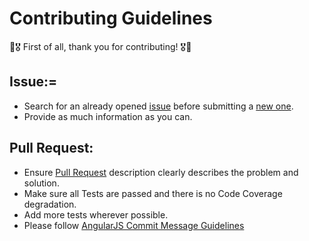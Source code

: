 # Contributing Guidelines

:confetti_ball::medal_military: First of all, thank you for contributing! :medal_military::confetti_ball:

## Issue:=

- Search for an already opened [issue](https://github.com/ReasonSoftware/action-github-deployment/issues) before submitting a [new one](https://github.com/ReasonSoftware/action-github-deployment/issues/new/choose).
- Provide as much information as you can.

## Pull Request:

- Ensure [Pull Request](https://github.com/ReasonSoftware/action-github-deployment/pulls) description clearly describes the problem and solution.
- Make sure all Tests are passed and there is no Code Coverage degradation.
- Add more tests wherever possible.
- Please follow [AngularJS Commit Message Guidelines](https://github.com/angular/angular/blob/master/CONTRIBUTING.md#-commit-message-guidelines)
